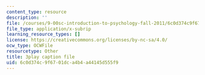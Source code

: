 ```yaml
---
content_type: resource
description: ''
file: /courses/9-00sc-introduction-to-psychology-fall-2011/6c0d374c9f6701dca4b4a44145d555f9_SjjGiqf96rI.srt
file_type: application/x-subrip
learning_resource_types: []
license: https://creativecommons.org/licenses/by-nc-sa/4.0/
ocw_type: OCWFile
resourcetype: Other
title: 3play caption file
uid: 6c0d374c-9f67-01dc-a4b4-a44145d555f9
---
```

